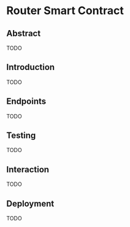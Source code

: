 # Router Smart Contract

## Abstract

TODO

## Introduction

TODO

## Endpoints

TODO

## Testing

TODO

## Interaction

TODO

## Deployment

TODO
